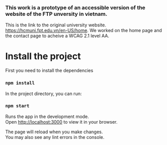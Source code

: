 ### This work is a prototype of an accessible version of the website of the FTP unversity in vietnam.
This is the link to the original university website. https://hcmuni.fpt.edu.vn/en-US/home.
We worked on the home page and the contact page to acheive a WCAG 2.1 level AA.


# Install the project

First you need to install the dependencies

### `npm install`

In the project directory, you can run:

### `npm start`

Runs the app in the development mode.\
Open [http://localhost:3000](http://localhost:3000) to view it in your browser.

The page will reload when you make changes.\
You may also see any lint errors in the console.
